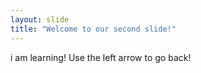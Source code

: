 ```yaml
---
layout: slide
title: "Welcome to our second slide!"
---
```

i am learning!
Use the left arrow to go back!

